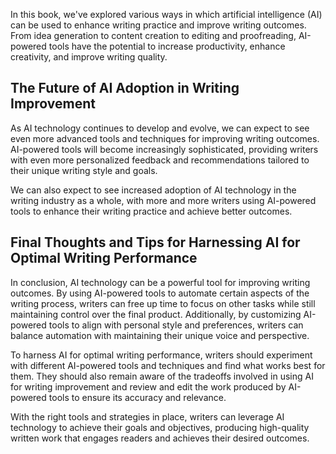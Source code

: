 
In this book, we've explored various ways in which artificial intelligence (AI) can be used to enhance writing practice and improve writing outcomes. From idea generation to content creation to editing and proofreading, AI-powered tools have the potential to increase productivity, enhance creativity, and improve writing quality.

The Future of AI Adoption in Writing Improvement
------------------------------------------------

As AI technology continues to develop and evolve, we can expect to see even more advanced tools and techniques for improving writing outcomes. AI-powered tools will become increasingly sophisticated, providing writers with even more personalized feedback and recommendations tailored to their unique writing style and goals.

We can also expect to see increased adoption of AI technology in the writing industry as a whole, with more and more writers using AI-powered tools to enhance their writing practice and achieve better outcomes.

Final Thoughts and Tips for Harnessing AI for Optimal Writing Performance
-------------------------------------------------------------------------

In conclusion, AI technology can be a powerful tool for improving writing outcomes. By using AI-powered tools to automate certain aspects of the writing process, writers can free up time to focus on other tasks while still maintaining control over the final product. Additionally, by customizing AI-powered tools to align with personal style and preferences, writers can balance automation with maintaining their unique voice and perspective.

To harness AI for optimal writing performance, writers should experiment with different AI-powered tools and techniques and find what works best for them. They should also remain aware of the tradeoffs involved in using AI for writing improvement and review and edit the work produced by AI-powered tools to ensure its accuracy and relevance.

With the right tools and strategies in place, writers can leverage AI technology to achieve their goals and objectives, producing high-quality written work that engages readers and achieves their desired outcomes.
